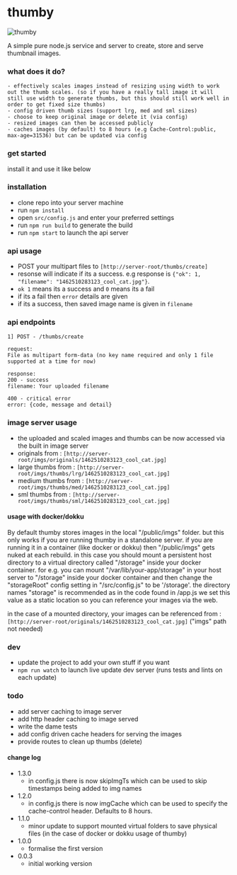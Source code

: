 # thumby

![thumby](https://raw.githubusercontent.com/newbreedofgeek/thumby/master/logo.png)

A simple pure node.js service and server to create, store and serve thumbnail images.

### what does it do?
```
- effectively scales images instead of resizing using width to work out the thumb scales. (so if you have a really tall image it will still use width to generate thumbs, but this should still work well in order to get fixed size thumbs)
- config driven thumb sizes (support lrg, med and sml sizes)
- choose to keep original image or delete it (via config)
- resized images can then be accessed publicly
- caches images (by default) to 8 hours (e.g Cache-Control:public, max-age=31536) but can be updated via config
```

### get started
install it and use it like below

### installation
- clone repo into your server machine
- run `npm install`
- open `src/config.js` and enter your preferred settings
- run `npm run build` to generate the build
- run `npm start` to launch the api server

### api usage
- POST your multipart files to `[http://server-root/thumbs/create]`
- resonse will indicate if its a success. e.g response is `{"ok": 1, "filename": "1462510283123_cool_cat.jpg"}`.
- `ok 1` means its a success and `0` means its a fail
- if its a fail then `error` details are given
- if its a success, then saved image name is given in `filename`

### api endpoints
```
1] POST - /thumbs/create

request:
File as multipart form-data (no key name required and only 1 file supported at a time for now)

response:
200 - success
filename: Your uploaded filename

400 - critical error
error: {code, message and detail}
```

### image server usage
- the uploaded and scaled images and thumbs can be now accessed via the built in image server
- originals from : `[http://server-root/imgs/originals/1462510283123_cool_cat.jpg]`
- large thumbs from : `[http://server-root/imgs/thumbs/lrg/1462510283123_cool_cat.jpg]`
- medium thumbs from : `[http://server-root/imgs/thumbs/med/1462510283123_cool_cat.jpg]`
- sml thumbs from : `[http://server-root/imgs/thumbs/sml/1462510283123_cool_cat.jpg]`

#### usage with docker/dokku
By default thumby stores images in the local "/public/imgs" folder. but this only works if you are running thumby in a standalone server. if you are running it in a container (like docker or dokku) then "/public/imgs" gets nuked at each rebuild. in this case you should mount a persistent host directory to a virtual directory called "/storage" inside your docker container. for e.g. you can mount "/var/lib/your-app/storage" in your host server to "/storage" inside your docker container and then change the "storageRoot" config setting in "/src/config.js" to be '/storage'. the directory names "storage" is recommended as in the code found in /app.js we set this value as a static location so you can reference your images via the web.

in the case of a mounted directory, your images can be referenced from : `[http://server-root/originals/1462510283123_cool_cat.jpg]` ("imgs" path not needed)


### dev
- update the project to add your own stuff if you want
- `npm run watch` to launch live update dev server (runs tests and lints on each update)

### todo
- add server caching to image server
- add http header caching to image served
- write the dame tests
- add config driven cache headers for serving the images
- provide routes to clean up thumbs (delete)

#### change log
- 1.3.0
  - in config.js there is now skipImgTs which can be used to skip timestamps being added to img names
- 1.2.0
  - in config.js there is now imgCache which can be used to specify the cache-control header. Defaults to 8 hours.
- 1.1.0
  - minor update to support mounted virtual folders to save physical files (in the case of docker or dokku usage of thumby)
- 1.0.0
  - formalise the first version
- 0.0.3
  - initial working version
